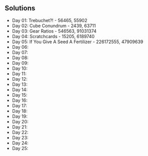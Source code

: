 ## Solutions 
* Day 01: Trebuchet?! - 56465, 55902
* Day 02: Cube Conundrum - 2439, 63711
* Day 03: Gear Ratios - 546563, 91031374
* Day 04: Scratchcards - 15205, 6189740
* Day 05: If You Give A Seed A Fertilizer - 226172555, 47909639
* Day 06:
* Day 07:
* Day 08:
* Day 09:
* Day 10:
* Day 11:
* Day 12:
* Day 13:
* Day 14:
* Day 15:
* Day 16:
* Day 17:
* Day 18:
* Day 19:
* Day 20:
* Day 21:
* Day 22:
* Day 23:
* Day 24:
* Day 25:
